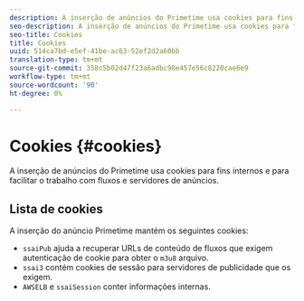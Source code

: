 ```yaml
---
description: A inserção de anúncios do Primetime usa cookies para fins internos e para facilitar o trabalho com fluxos e servidores de anúncios.
seo-description: A inserção de anúncios do Primetime usa cookies para fins internos e para facilitar o trabalho com fluxos e servidores de anúncios.
seo-title: Cookies
title: Cookies
uuid: 514ca7bd-e5ef-41be-ac63-52ef2d2a60bb
translation-type: tm+mt
source-git-commit: 358c5b02d47f23a6adbc98e457e56c8220cae6e9
workflow-type: tm+mt
source-wordcount: '90'
ht-degree: 0%

---
```



# Cookies {#cookies}

A inserção de anúncios do Primetime usa cookies para fins internos e para facilitar o trabalho com fluxos e servidores de anúncios.

## Lista de cookies

A inserção do anúncio Primetime mantém os seguintes cookies:

* `ssaiPub` ajuda a recuperar URLs de conteúdo de fluxos que exigem autenticação de cookie para obter o  `m3u8` arquivo.
* `ssai3` contém cookies de sessão para servidores de publicidade que os exigem.
* `AWSELB` e  `ssaiSession` conter informações internas.